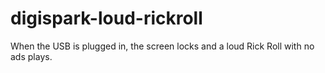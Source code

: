 # digispark-loud-rickroll
When the USB is plugged in, the screen locks and a loud Rick Roll with no ads plays.

